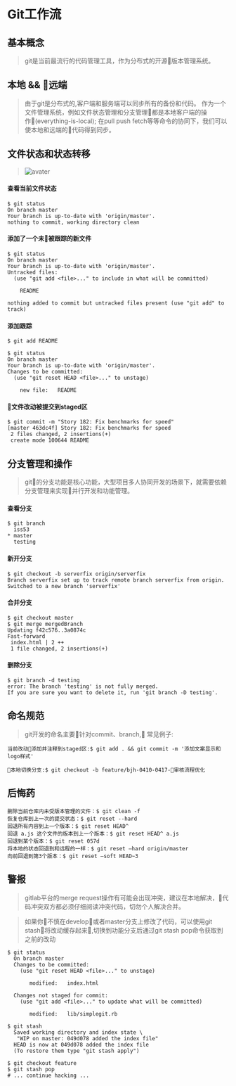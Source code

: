# Git工作流

## 基本概念

> git是当前最流行的代码管理工具，作为分布式的开源版本管理系统。

## 本地 && 远端

> 由于git是分布式的,客户端和服务端可以同步所有的备份和代码。
> 作为一个文件管理系统，例如文件状态管理和分支管理都是本地客户端的操作(everything-is-local);
> 在pull push fetch等等命令的协同下，我们可以使本地和远端的代码得到同步。
## 文件状态和状态转移
> ![avater](https://git-scm.com/book/en/v2/images/lifecycle.png
)

#### 查看当前文件状态
```
$ git status
On branch master
Your branch is up-to-date with 'origin/master'.
nothing to commit, working directory clean
```
#### 添加了一个未被跟踪的新文件
```
$ git status
On branch master
Your branch is up-to-date with 'origin/master'.
Untracked files:
  (use "git add <file>..." to include in what will be committed)

    README

nothing added to commit but untracked files present (use "git add" to track)
```
#### 添加跟踪

```
$ git add README
```
```
$ git status
On branch master
Your branch is up-to-date with 'origin/master'.
Changes to be committed:
  (use "git reset HEAD <file>..." to unstage)

    new file:   README
```
#### 文件改动被提交到staged区
```
$ git commit -m "Story 182: Fix benchmarks for speed"
[master 463dc4f] Story 182: Fix benchmarks for speed
 2 files changed, 2 insertions(+)
 create mode 100644 README
```

## 分支管理和操作

> git的分支功能是核心功能，大型项目多人协同开发的场景下，就需要依赖分支管理来实现并行开发和功能管理。

#### 查看分支
```
$ git branch
  iss53
* master
  testing

```
#### 新开分支
```
$ git checkout -b serverfix origin/serverfix
Branch serverfix set up to track remote branch serverfix from origin.
Switched to a new branch 'serverfix'
```
#### 合并分支
```
$ git checkout master
$ git merge mergedBranch
Updating f42c576..3a0874c
Fast-forward
 index.html | 2 ++
 1 file changed, 2 insertions(+)
```
#### 删除分支
```
$ git branch -d testing
error: The branch 'testing' is not fully merged.
If you are sure you want to delete it, run 'git branch -D testing'.
```

## 命名规范

> git开发的命名主要针对commit、branch, 常见例子:

```
当前改动添加并注释到staged区:$ git add . && git commit -m '添加文案显示和logo样式'
```

```
本地切换分支:$ git checkout -b feature/bjh-0410-0417-审核流程优化
```


## 后悔药

```
删除当前仓库内未受版本管理的文件：$ git clean -f
恢复仓库到上一次的提交状态：$ git reset --hard
回退所有内容到上一个版本：$ git reset HEAD^
回退 a.js 这个文件的版本到上一个版本：$ git reset HEAD^ a.js
回退到某个版本：$ git reset 057d
将本地的状态回退到和远程的一样：$ git reset –hard origin/master
向前回退到第3个版本：$ git reset –soft HEAD~3
```


## 警报

> gitlab平台的merge request操作有可能会出现冲突，建议在本地解决，代码冲突双方都必须仔细阅读冲突代码，切勿个人解决合并。

> 如果你不慎在develop或者master分支上修改了代码，可以使用git stash将改动缓存起来,切换到功能分支后通过git stash pop命令获取到之前的改动

```
$ git status
  On branch master
  Changes to be committed:
    (use "git reset HEAD <file>..." to unstage)

       modified:   index.html

  Changes not staged for commit:
    (use "git add <file>..." to update what will be committed)

       modified:   lib/simplegit.rb
```
```
$ git stash
  Saved working directory and index state \
   "WIP on master: 049d078 added the index file"
  HEAD is now at 049d078 added the index file
  (To restore them type "git stash apply")
```
```
$ git checkout feature
$ git stash pop
# ... continue hacking ...
```